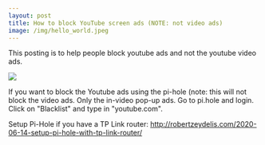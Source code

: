 ```yaml
---
layout: post
title: How to block YouTube screen ads (NOTE: not video ads)
image: /img/hello_world.jpeg
---
```


This posting is to help people block youtube ads and not the youtube video ads.

<div class="text-center">
  <img src="{{ 'img/Screen Shot 2020-06-14 at 12.32.59 PM.png' | relative_url }}" />
</div>


If you want to block the Youtube ads using the pi-hole (note: this will not block the video ads. Only the in-video pop-up ads.
Go to pi.hole and login. Click on "Blacklist" and type in "youtube.com".

Setup Pi-Hole if you have a TP Link router:
http://robertzeydelis.com/2020-06-14-setup-pi-hole-with-tp-link-router/
